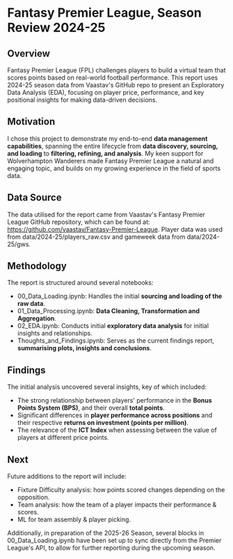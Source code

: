 # Fantasy Premier League, Season Review 2024-25

## Overview
Fantasy Premier League (FPL) challenges players to build a virtual team that scores points based on real-world football performance. This report uses 2024-25 season data from Vaastav's GitHub repo to present an Exploratory Data Analysis (EDA), focusing on player price, performance, and key positional insights for making data-driven decisions.

## Motivation
I  chose this project to demonstrate my end-to-end **data management capabilities**, spanning the entire lifecycle from **data discovery, sourcing, and loading** to **filtering, refining, and analysis**. 
My keen support for Wolverhampton Wanderers made Fantasy Premier League a natural and engaging topic, and builds on my growing experience in the field of sports data.

## Data Source
The data utilised for the report came from Vaastav's Fantasy Premier League GitHub repository, which can be found at: https://github.com/vaastav/Fantasy-Premier-League.
Player data was used from data/2024-25/players_raw.csv and gameweek data from data/2024-25/gws.

## Methodology
The report is structured around several notebooks:
- 00_Data_Loading.ipynb: Handles the initial **sourcing and loading of the raw data**.
- 01_Data_Processing.ipynb: **Data Cleaning, Transformation and Aggregation**.
- 02_EDA.ipynb: Conducts initial **exploratory data analysis** for initial insights and relationships.
- Thoughts_and_Findings.ipynb: Serves as the current findings report, **summarising plots, insights and conclusions**.

## Findings
The initial analysis uncovered several insights, key of which included:
- The strong relationship between players' performance in the **Bonus Points System (BPS)**, and their overall **total points**.
- Significant differences in **player performance across positions** and their respective **returns on investment (points per million)**.
- The relevance of the **ICT Index** when assessing between the value of players at different price points.

## Next

Future additions to the report will include:

- Fixture Difficulty analysis: how points scored changes depending on the opposition.
- Team analysis: how the team of a player impacts their performance & scores.
- ML for team assembly & player picking.

Additionally, in preparation of the 2025-26 Season, several blocks in 00_Data_Loading.ipynb have been set up to sync directly from the Premier League's API, to allow for further reporting during the upcoming season.
